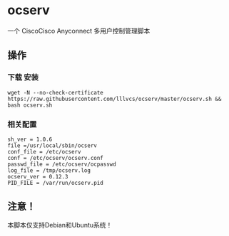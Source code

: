 # ocserv
一个 CiscoCisco Anyconnect 多用户控制管理脚本

## 操作
### 下载 安装
```
wget -N --no-check-certificate https://raw.githubusercontent.com/lllvcs/ocserv/master/ocserv.sh && bash ocserv.sh
```
### 相关配置
```
sh_ver = 1.0.6
file =/usr/local/sbin/ocserv
conf_file = /etc/ocserv
conf = /etc/ocserv/ocserv.conf
passwd_file = /etc/ocserv/ocpasswd
log_file = /tmp/ocserv.log
ocserv_ver = 0.12.3
PID_FILE = /var/run/ocserv.pid
```

## 注意！
本脚本仅支持Debian和Ubuntu系统！